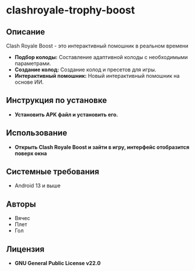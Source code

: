 ﻿# clashroyale-trophy-boost


## Описание

Clash Royale Boost - это интерактивный помошник в реальном времени

*   **Подбор колоды:** Составление адаптивной колоды с необходимыми параметрами.
*   **Создание колод:** Создание колод и пресетов для игры.
*   **Интерактивный помошник:** Новый интерактивный помошник на основе ИИ.

## Инструкция по установке

*   **Установить APK файл и установить его.**

## Использование

*   **Открыть Clash Royale Boost и зайти в игру, интерфейс отобразится поверх окна**

## Системные требования

*   Android 13 и выше

## Авторы

*  Вячес
*  Плет
*  Гол

## Лицензия

*  **GNU General Public License v22.0**
